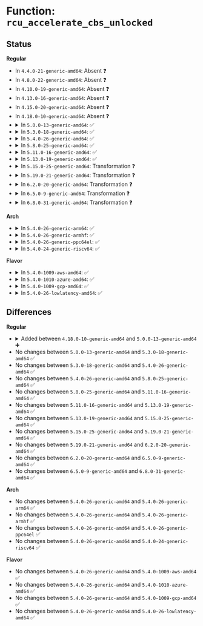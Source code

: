 # Function: <code>rcu_accelerate_cbs_unlocked</code>

## Status
<b>Regular</b>
<ul>
<li>
In <code>4.4.0-21-generic-amd64</code>: Absent ❓
</li>
<li>
In <code>4.8.0-22-generic-amd64</code>: Absent ❓
</li>
<li>
In <code>4.10.0-19-generic-amd64</code>: Absent ❓
</li>
<li>
In <code>4.13.0-16-generic-amd64</code>: Absent ❓
</li>
<li>
In <code>4.15.0-20-generic-amd64</code>: Absent ❓
</li>
<li>
In <code>4.18.0-10-generic-amd64</code>: Absent ❓
</li>
<li>
<details>
<summary>In <code>5.0.0-13-generic-amd64</code>: ✅</summary>

```c
void rcu_accelerate_cbs_unlocked(struct rcu_node * rnp, struct rcu_data * rdp)
```

```json
{
  "name": "rcu_accelerate_cbs_unlocked",
  "collision_type": "Unique Static",
  "inline_type": "No",
  "funcs": [
    {
      "addr": 18446744071579967744,
      "name": "rcu_accelerate_cbs_unlocked",
      "external": false,
      "loc": "kernel/rcu/tree.c:1635",
      "file": "kernel/rcu/tree.c",
      "inline": "seen, unknown",
      "caller_inline": [],
      "caller_func": [
        "kernel/rcu/tree.c:rcu_process_callbacks"
      ]
    }
  ],
  "symbols": [
    {
      "addr": 18446744071579967744,
      "name": "rcu_accelerate_cbs_unlocked",
      "section": ".text",
      "bind": "STB_LOCAL",
      "size": 118
    }
  ]
}
```
</details>
</li>
<li>
<details>
<summary>In <code>5.3.0-18-generic-amd64</code>: ✅</summary>

```c
void rcu_accelerate_cbs_unlocked(struct rcu_node * rnp, struct rcu_data * rdp)
```

```json
{
  "name": "rcu_accelerate_cbs_unlocked",
  "collision_type": "Unique Static",
  "inline_type": "No",
  "funcs": [
    {
      "addr": 18446744071580006880,
      "name": "rcu_accelerate_cbs_unlocked",
      "external": false,
      "loc": "kernel/rcu/tree.c:1289",
      "file": "kernel/rcu/tree.c",
      "inline": "seen, unknown",
      "caller_inline": [],
      "caller_func": [
        "kernel/rcu/tree.c:rcu_core"
      ]
    }
  ],
  "symbols": [
    {
      "addr": 18446744071580006880,
      "name": "rcu_accelerate_cbs_unlocked",
      "section": ".text",
      "bind": "STB_LOCAL",
      "size": 120
    }
  ]
}
```
</details>
</li>
<li>
<details>
<summary>In <code>5.4.0-26-generic-amd64</code>: ✅</summary>

```c
void rcu_accelerate_cbs_unlocked(struct rcu_node * rnp, struct rcu_data * rdp)
```

```json
{
  "name": "rcu_accelerate_cbs_unlocked",
  "collision_type": "Unique Static",
  "inline_type": "No",
  "funcs": [
    {
      "addr": 18446744071580057936,
      "name": "rcu_accelerate_cbs_unlocked",
      "external": false,
      "loc": "kernel/rcu/tree.c:1298",
      "file": "kernel/rcu/tree.c",
      "inline": "seen, unknown",
      "caller_inline": [],
      "caller_func": [
        "kernel/rcu/tree.c:__call_rcu",
        "kernel/rcu/tree.c:rcu_core"
      ]
    }
  ],
  "symbols": [
    {
      "addr": 18446744071580057936,
      "name": "rcu_accelerate_cbs_unlocked",
      "section": ".text",
      "bind": "STB_LOCAL",
      "size": 120
    }
  ]
}
```
</details>
</li>
<li>
<details>
<summary>In <code>5.8.0-25-generic-amd64</code>: ✅</summary>

```c
void rcu_accelerate_cbs_unlocked(struct rcu_node * rnp, struct rcu_data * rdp)
```

```json
{
  "name": "rcu_accelerate_cbs_unlocked",
  "collision_type": "Unique Static",
  "inline_type": "No",
  "funcs": [
    {
      "addr": 18446744071580113776,
      "name": "rcu_accelerate_cbs_unlocked",
      "external": false,
      "loc": "kernel/rcu/tree.c:1498",
      "file": "kernel/rcu/tree.c",
      "inline": "seen, unknown",
      "caller_inline": [],
      "caller_func": [
        "kernel/rcu/tree.c:__call_rcu",
        "kernel/rcu/tree.c:rcu_core"
      ]
    }
  ],
  "symbols": [
    {
      "addr": 18446744071580113776,
      "name": "rcu_accelerate_cbs_unlocked",
      "section": ".text",
      "bind": "STB_LOCAL",
      "size": 122
    }
  ]
}
```
</details>
</li>
<li>
<details>
<summary>In <code>5.11.0-16-generic-amd64</code>: ✅</summary>

```c
void rcu_accelerate_cbs_unlocked(struct rcu_node * rnp, struct rcu_data * rdp)
```

```json
{
  "name": "rcu_accelerate_cbs_unlocked",
  "collision_type": "Unique Static",
  "inline_type": "No",
  "funcs": [
    {
      "addr": 18446744071580095488,
      "name": "rcu_accelerate_cbs_unlocked",
      "external": false,
      "loc": "kernel/rcu/tree.c:1579",
      "file": "kernel/rcu/tree.c",
      "inline": "seen, unknown",
      "caller_inline": [],
      "caller_func": [
        "kernel/rcu/tree.c:__call_rcu",
        "kernel/rcu/tree.c:rcu_core"
      ]
    }
  ],
  "symbols": [
    {
      "addr": 18446744071580095488,
      "name": "rcu_accelerate_cbs_unlocked",
      "section": ".text",
      "bind": "STB_LOCAL",
      "size": 122
    }
  ]
}
```
</details>
</li>
<li>
<details>
<summary>In <code>5.13.0-19-generic-amd64</code>: ✅</summary>

```c
void rcu_accelerate_cbs_unlocked(struct rcu_node * rnp, struct rcu_data * rdp)
```

```json
{
  "name": "rcu_accelerate_cbs_unlocked",
  "collision_type": "Unique Static",
  "inline_type": "No",
  "funcs": [
    {
      "addr": 18446744071580097296,
      "name": "rcu_accelerate_cbs_unlocked",
      "external": false,
      "loc": "kernel/rcu/tree.c:1587",
      "file": "kernel/rcu/tree.c",
      "inline": "seen, unknown",
      "caller_inline": [],
      "caller_func": [
        "kernel/rcu/tree.c:__call_rcu",
        "kernel/rcu/tree.c:rcu_core"
      ]
    }
  ],
  "symbols": [
    {
      "addr": 18446744071580097296,
      "name": "rcu_accelerate_cbs_unlocked",
      "section": ".text",
      "bind": "STB_LOCAL",
      "size": 122
    }
  ]
}
```
</details>
</li>
<li>
<details>
<summary>In <code>5.15.0-25-generic-amd64</code>: Transformation ❓</summary>

```c
void rcu_accelerate_cbs_unlocked(struct rcu_node * rnp, struct rcu_data * rdp)
```

```json
{
  "name": "rcu_accelerate_cbs_unlocked",
  "collision_type": "Unique Static",
  "inline_type": "No",
  "funcs": [
    {
      "addr": 0,
      "name": "rcu_accelerate_cbs_unlocked",
      "external": false,
      "loc": "kernel/rcu/tree.c:1540",
      "file": "kernel/rcu/tree.c",
      "inline": "seen, unknown",
      "caller_inline": [],
      "caller_func": [
        "kernel/rcu/tree.c:__call_rcu",
        "kernel/rcu/tree.c:rcu_core"
      ]
    }
  ],
  "symbols": [
    {
      "addr": 18446744071580236592,
      "name": "rcu_accelerate_cbs_unlocked",
      "section": ".text",
      "bind": "STB_LOCAL",
      "size": 146
    },
    {
      "addr": 18446744071592144842,
      "name": "rcu_accelerate_cbs_unlocked.cold",
      "section": ".text",
      "bind": "STB_LOCAL",
      "size": 21
    }
  ]
}
```
</details>
</li>
<li>
<details>
<summary>In <code>5.19.0-21-generic-amd64</code>: Transformation ❓</summary>

```c
void rcu_accelerate_cbs_unlocked(struct rcu_node * rnp, struct rcu_data * rdp)
```

```json
{
  "name": "rcu_accelerate_cbs_unlocked",
  "collision_type": "Unique Static",
  "inline_type": "No",
  "funcs": [
    {
      "addr": 0,
      "name": "rcu_accelerate_cbs_unlocked",
      "external": false,
      "loc": "kernel/rcu/tree.c:1556",
      "file": "kernel/rcu/tree.c",
      "inline": "seen, unknown",
      "caller_inline": [],
      "caller_func": [
        "kernel/rcu/tree.c:call_rcu",
        "kernel/rcu/tree.c:rcu_core"
      ]
    }
  ],
  "symbols": [
    {
      "addr": 18446744071580390352,
      "name": "rcu_accelerate_cbs_unlocked",
      "section": ".text",
      "bind": "STB_LOCAL",
      "size": 174
    },
    {
      "addr": 18446744071593914910,
      "name": "rcu_accelerate_cbs_unlocked.cold",
      "section": ".text",
      "bind": "STB_LOCAL",
      "size": 21
    }
  ]
}
```
</details>
</li>
<li>
<details>
<summary>In <code>6.2.0-20-generic-amd64</code>: Transformation ❓</summary>

```c
void rcu_accelerate_cbs_unlocked(struct rcu_node * rnp, struct rcu_data * rdp)
```

```json
{
  "name": "rcu_accelerate_cbs_unlocked",
  "collision_type": "Unique Static",
  "inline_type": "No",
  "funcs": [
    {
      "addr": 0,
      "name": "rcu_accelerate_cbs_unlocked",
      "external": false,
      "loc": "kernel/rcu/tree.c:1131",
      "file": "kernel/rcu/tree.c",
      "inline": "seen, unknown",
      "caller_inline": [],
      "caller_func": [
        "kernel/rcu/tree.c:rcu_core"
      ]
    }
  ],
  "symbols": [
    {
      "addr": 18446744071580617568,
      "name": "rcu_accelerate_cbs_unlocked",
      "section": ".text",
      "bind": "STB_LOCAL",
      "size": 174
    },
    {
      "addr": 18446744071595990884,
      "name": "rcu_accelerate_cbs_unlocked.cold",
      "section": ".text",
      "bind": "STB_LOCAL",
      "size": 21
    }
  ]
}
```
</details>
</li>
<li>
<details>
<summary>In <code>6.5.0-9-generic-amd64</code>: Transformation ❓</summary>

```c
void rcu_accelerate_cbs_unlocked(struct rcu_node * rnp, struct rcu_data * rdp)
```

```json
{
  "name": "rcu_accelerate_cbs_unlocked",
  "collision_type": "Unique Static",
  "inline_type": "No",
  "funcs": [
    {
      "addr": 0,
      "name": "rcu_accelerate_cbs_unlocked",
      "external": false,
      "loc": "kernel/rcu/tree.c:1091",
      "file": "kernel/rcu/tree.c",
      "inline": "seen, unknown",
      "caller_inline": [],
      "caller_func": [
        "kernel/rcu/tree.c:rcu_core"
      ]
    }
  ],
  "symbols": [
    {
      "addr": 18446744071580691248,
      "name": "rcu_accelerate_cbs_unlocked",
      "section": ".text",
      "bind": "STB_LOCAL",
      "size": 174
    },
    {
      "addr": 18446744071596509034,
      "name": "rcu_accelerate_cbs_unlocked.cold",
      "section": ".text",
      "bind": "STB_LOCAL",
      "size": 21
    }
  ]
}
```
</details>
</li>
<li>
<details>
<summary>In <code>6.8.0-31-generic-amd64</code>: Transformation ❓</summary>

```c
void rcu_accelerate_cbs_unlocked(struct rcu_node * rnp, struct rcu_data * rdp)
```

```json
{
  "name": "rcu_accelerate_cbs_unlocked",
  "collision_type": "Unique Static",
  "inline_type": "No",
  "funcs": [
    {
      "addr": 0,
      "name": "rcu_accelerate_cbs_unlocked",
      "external": false,
      "loc": "kernel/rcu/tree.c:1133",
      "file": "kernel/rcu/tree.c",
      "inline": "seen, unknown",
      "caller_inline": [],
      "caller_func": [
        "kernel/rcu/tree.c:__call_rcu_common",
        "kernel/rcu/tree.c:rcu_core",
        "kernel/rcu/tree.c:rcu_report_qs_rdp"
      ]
    }
  ],
  "symbols": [
    {
      "addr": 18446744071580764928,
      "name": "rcu_accelerate_cbs_unlocked",
      "section": ".text",
      "bind": "STB_LOCAL",
      "size": 181
    },
    {
      "addr": 18446744071597406931,
      "name": "rcu_accelerate_cbs_unlocked.cold",
      "section": ".text",
      "bind": "STB_LOCAL",
      "size": 21
    }
  ]
}
```
</details>
</li>
</ul>
<b>Arch</b>
<ul>
<li>
<details>
<summary>In <code>5.4.0-26-generic-arm64</code>: ✅</summary>

```c
void rcu_accelerate_cbs_unlocked(struct rcu_node * rnp, struct rcu_data * rdp)
```

```json
{
  "name": "rcu_accelerate_cbs_unlocked",
  "collision_type": "Unique Static",
  "inline_type": "No",
  "funcs": [
    {
      "addr": 18446603336491257832,
      "name": "rcu_accelerate_cbs_unlocked",
      "external": false,
      "loc": "kernel/rcu/tree.c:1298",
      "file": "kernel/rcu/tree.c",
      "inline": "seen, unknown",
      "caller_inline": [],
      "caller_func": [
        "kernel/rcu/tree.c:__call_rcu",
        "kernel/rcu/tree.c:rcu_core"
      ]
    }
  ],
  "symbols": [
    {
      "addr": 18446603336491257832,
      "name": "rcu_accelerate_cbs_unlocked",
      "section": ".text",
      "bind": "STB_LOCAL",
      "size": 216
    }
  ]
}
```
</details>
</li>
<li>
<details>
<summary>In <code>5.4.0-26-generic-armhf</code>: ✅</summary>

```c
void rcu_accelerate_cbs_unlocked(struct rcu_node * rnp, struct rcu_data * rdp)
```

```json
{
  "name": "rcu_accelerate_cbs_unlocked",
  "collision_type": "Unique Static",
  "inline_type": "No",
  "funcs": [
    {
      "addr": 3225271072,
      "name": "rcu_accelerate_cbs_unlocked",
      "external": false,
      "loc": "kernel/rcu/tree.c:1298",
      "file": "kernel/rcu/tree.c",
      "inline": "seen, unknown",
      "caller_inline": [],
      "caller_func": [
        "kernel/rcu/tree.c:__call_rcu",
        "kernel/rcu/tree.c:rcu_core"
      ]
    }
  ],
  "symbols": [
    {
      "addr": 3225271072,
      "name": "rcu_accelerate_cbs_unlocked",
      "section": ".text",
      "bind": "STB_LOCAL",
      "size": 152
    }
  ]
}
```
</details>
</li>
<li>
<details>
<summary>In <code>5.4.0-26-generic-ppc64el</code>: ✅</summary>

```c
void rcu_accelerate_cbs_unlocked(struct rcu_node * rnp, struct rcu_data * rdp)
```

```json
{
  "name": "rcu_accelerate_cbs_unlocked",
  "collision_type": "Unique Static",
  "inline_type": "No",
  "funcs": [
    {
      "addr": 13835058055284165664,
      "name": "rcu_accelerate_cbs_unlocked",
      "external": false,
      "loc": "kernel/rcu/tree.c:1298",
      "file": "kernel/rcu/tree.c",
      "inline": "seen, unknown",
      "caller_inline": [],
      "caller_func": [
        "kernel/rcu/tree.c:__call_rcu",
        "kernel/rcu/tree.c:rcu_core"
      ]
    }
  ],
  "symbols": [
    {
      "addr": 13835058055284165664,
      "name": "rcu_accelerate_cbs_unlocked",
      "section": ".text",
      "bind": "STB_LOCAL",
      "size": 288
    }
  ]
}
```
</details>
</li>
<li>
<details>
<summary>In <code>5.4.0-24-generic-riscv64</code>: ✅</summary>

```c
void rcu_accelerate_cbs_unlocked(struct rcu_node * rnp, struct rcu_data * rdp)
```

```json
{
  "name": "rcu_accelerate_cbs_unlocked",
  "collision_type": "Unique Static",
  "inline_type": "No",
  "funcs": [
    {
      "addr": 18446743936271788642,
      "name": "rcu_accelerate_cbs_unlocked",
      "external": false,
      "loc": "kernel/rcu/tree.c:1298",
      "file": "kernel/rcu/tree.c",
      "inline": "seen, unknown",
      "caller_inline": [],
      "caller_func": [
        "kernel/rcu/tree.c:__call_rcu",
        "kernel/rcu/tree.c:rcu_core"
      ]
    }
  ],
  "symbols": [
    {
      "addr": 18446743936271788642,
      "name": "rcu_accelerate_cbs_unlocked",
      "section": ".text",
      "bind": "STB_LOCAL",
      "size": 200
    }
  ]
}
```
</details>
</li>
</ul>
<b>Flavor</b>
<ul>
<li>
<details>
<summary>In <code>5.4.0-1009-aws-amd64</code>: ✅</summary>

```c
void rcu_accelerate_cbs_unlocked(struct rcu_node * rnp, struct rcu_data * rdp)
```

```json
{
  "name": "rcu_accelerate_cbs_unlocked",
  "collision_type": "Unique Static",
  "inline_type": "No",
  "funcs": [
    {
      "addr": 18446744071580026672,
      "name": "rcu_accelerate_cbs_unlocked",
      "external": false,
      "loc": "kernel/rcu/tree.c:1298",
      "file": "kernel/rcu/tree.c",
      "inline": "seen, unknown",
      "caller_inline": [],
      "caller_func": [
        "kernel/rcu/tree.c:__call_rcu",
        "kernel/rcu/tree.c:rcu_core"
      ]
    }
  ],
  "symbols": [
    {
      "addr": 18446744071580026672,
      "name": "rcu_accelerate_cbs_unlocked",
      "section": ".text",
      "bind": "STB_LOCAL",
      "size": 120
    }
  ]
}
```
</details>
</li>
<li>
<details>
<summary>In <code>5.4.0-1010-azure-amd64</code>: ✅</summary>

```c
void rcu_accelerate_cbs_unlocked(struct rcu_node * rnp, struct rcu_data * rdp)
```

```json
{
  "name": "rcu_accelerate_cbs_unlocked",
  "collision_type": "Unique Static",
  "inline_type": "No",
  "funcs": [
    {
      "addr": 18446744071579970128,
      "name": "rcu_accelerate_cbs_unlocked",
      "external": false,
      "loc": "kernel/rcu/tree.c:1298",
      "file": "kernel/rcu/tree.c",
      "inline": "seen, unknown",
      "caller_inline": [],
      "caller_func": [
        "kernel/rcu/tree.c:__call_rcu",
        "kernel/rcu/tree.c:rcu_core"
      ]
    }
  ],
  "symbols": [
    {
      "addr": 18446744071579970128,
      "name": "rcu_accelerate_cbs_unlocked",
      "section": ".text",
      "bind": "STB_LOCAL",
      "size": 140
    }
  ]
}
```
</details>
</li>
<li>
<details>
<summary>In <code>5.4.0-1009-gcp-amd64</code>: ✅</summary>

```c
void rcu_accelerate_cbs_unlocked(struct rcu_node * rnp, struct rcu_data * rdp)
```

```json
{
  "name": "rcu_accelerate_cbs_unlocked",
  "collision_type": "Unique Static",
  "inline_type": "No",
  "funcs": [
    {
      "addr": 18446744071580018208,
      "name": "rcu_accelerate_cbs_unlocked",
      "external": false,
      "loc": "kernel/rcu/tree.c:1298",
      "file": "kernel/rcu/tree.c",
      "inline": "seen, unknown",
      "caller_inline": [],
      "caller_func": [
        "kernel/rcu/tree.c:__call_rcu",
        "kernel/rcu/tree.c:rcu_core"
      ]
    }
  ],
  "symbols": [
    {
      "addr": 18446744071580018208,
      "name": "rcu_accelerate_cbs_unlocked",
      "section": ".text",
      "bind": "STB_LOCAL",
      "size": 120
    }
  ]
}
```
</details>
</li>
<li>
<details>
<summary>In <code>5.4.0-26-lowlatency-amd64</code>: ✅</summary>

```c
void rcu_accelerate_cbs_unlocked(struct rcu_node * rnp, struct rcu_data * rdp)
```

```json
{
  "name": "rcu_accelerate_cbs_unlocked",
  "collision_type": "Unique Static",
  "inline_type": "No",
  "funcs": [
    {
      "addr": 18446744071580063136,
      "name": "rcu_accelerate_cbs_unlocked",
      "external": false,
      "loc": "kernel/rcu/tree.c:1298",
      "file": "kernel/rcu/tree.c",
      "inline": "seen, unknown",
      "caller_inline": [],
      "caller_func": [
        "kernel/rcu/tree.c:__call_rcu",
        "kernel/rcu/tree.c:rcu_core"
      ]
    }
  ],
  "symbols": [
    {
      "addr": 18446744071580063136,
      "name": "rcu_accelerate_cbs_unlocked",
      "section": ".text",
      "bind": "STB_LOCAL",
      "size": 123
    }
  ]
}
```
</details>
</li>
</ul>

## Differences
<b>Regular</b>
<ul>
<li>
<details>
<summary>Added between <code>4.18.0-10-generic-amd64</code> and <code>5.0.0-13-generic-amd64</code> ➕</summary>

```c
void rcu_accelerate_cbs_unlocked(struct rcu_node * rnp, struct rcu_data * rdp)
```
</details>
</li>
<li>
No changes between <code>5.0.0-13-generic-amd64</code> and <code>5.3.0-18-generic-amd64</code> ✅
</li>
<li>
No changes between <code>5.3.0-18-generic-amd64</code> and <code>5.4.0-26-generic-amd64</code> ✅
</li>
<li>
No changes between <code>5.4.0-26-generic-amd64</code> and <code>5.8.0-25-generic-amd64</code> ✅
</li>
<li>
No changes between <code>5.8.0-25-generic-amd64</code> and <code>5.11.0-16-generic-amd64</code> ✅
</li>
<li>
No changes between <code>5.11.0-16-generic-amd64</code> and <code>5.13.0-19-generic-amd64</code> ✅
</li>
<li>
No changes between <code>5.13.0-19-generic-amd64</code> and <code>5.15.0-25-generic-amd64</code> ✅
</li>
<li>
No changes between <code>5.15.0-25-generic-amd64</code> and <code>5.19.0-21-generic-amd64</code> ✅
</li>
<li>
No changes between <code>5.19.0-21-generic-amd64</code> and <code>6.2.0-20-generic-amd64</code> ✅
</li>
<li>
No changes between <code>6.2.0-20-generic-amd64</code> and <code>6.5.0-9-generic-amd64</code> ✅
</li>
<li>
No changes between <code>6.5.0-9-generic-amd64</code> and <code>6.8.0-31-generic-amd64</code> ✅
</li>
</ul>
<b>Arch</b>
<ul>
<li>
No changes between <code>5.4.0-26-generic-amd64</code> and <code>5.4.0-26-generic-arm64</code> ✅
</li>
<li>
No changes between <code>5.4.0-26-generic-amd64</code> and <code>5.4.0-26-generic-armhf</code> ✅
</li>
<li>
No changes between <code>5.4.0-26-generic-amd64</code> and <code>5.4.0-26-generic-ppc64el</code> ✅
</li>
<li>
No changes between <code>5.4.0-26-generic-amd64</code> and <code>5.4.0-24-generic-riscv64</code> ✅
</li>
</ul>
<b>Flavor</b>
<ul>
<li>
No changes between <code>5.4.0-26-generic-amd64</code> and <code>5.4.0-1009-aws-amd64</code> ✅
</li>
<li>
No changes between <code>5.4.0-26-generic-amd64</code> and <code>5.4.0-1010-azure-amd64</code> ✅
</li>
<li>
No changes between <code>5.4.0-26-generic-amd64</code> and <code>5.4.0-1009-gcp-amd64</code> ✅
</li>
<li>
No changes between <code>5.4.0-26-generic-amd64</code> and <code>5.4.0-26-lowlatency-amd64</code> ✅
</li>
</ul>
